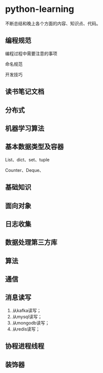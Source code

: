 # python-learning

不断总结和晚上各个方面的内容、知识点、代码。
## 编程规范
编程过程中需要注意的事项

命名规范

开发技巧

## 读书笔记文档

## 分布式

## 机器学习算法



## 基本数据类型及容器

List、dict、set、tuple

Counter、Deque、


## 基础知识

## 面向对象

## 日志收集

## 数据处理第三方库

## 算法

## 通信

## 消息读写
1. 从kafka读写；
2. 从mysql读写；
3. 从mongodb读写；
4. 从redis读写；
## 协程进程线程

## 装饰器
